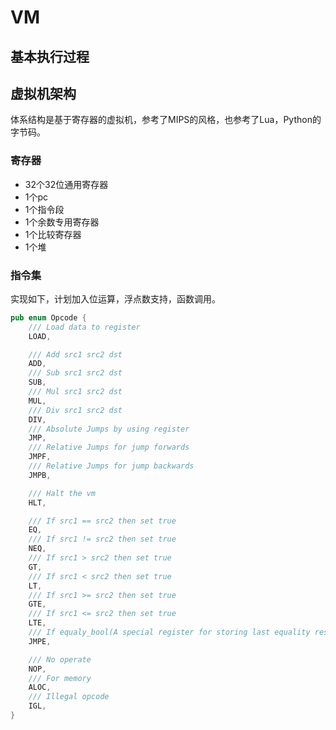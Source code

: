 # VM

## 基本执行过程


## 虚拟机架构

体系结构是基于寄存器的虚拟机，参考了MIPS的风格，也参考了Lua，Python的字节码。

### 寄存器

- 32个32位通用寄存器
- 1个pc
- 1个指令段
- 1个余数专用寄存器
- 1个比较寄存器
- 1个堆

### 指令集

实现如下，计划加入位运算，浮点数支持，函数调用。


```rust
pub enum Opcode {
    /// Load data to register
    LOAD,

    /// Add src1 src2 dst
    ADD,
    /// Sub src1 src2 dst
    SUB,
    /// Mul src1 src2 dst
    MUL,
    /// Div src1 src2 dst
    DIV,
    /// Absolute Jumps by using register
    JMP,
    /// Relative Jumps for jump forwards
    JMPF,
    /// Relative Jumps for jump backwards
    JMPB,

    /// Halt the vm
    HLT,

    /// If src1 == src2 then set true
    EQ,
    /// If src1 != src2 then set true
    NEQ,
    /// If src1 > src2 then set true
    GT,
    /// If src1 < src2 then set true
    LT,
    /// If src1 >= src2 then set true
    GTE,
    /// If src1 <= src2 then set true
    LTE,
    /// If equaly_bool(A special register for storing last equality result) == true then jmp
    JMPE,

    /// No operate
    NOP,
    /// For memory
    ALOC,
    /// Illegal opcode
    IGL,
}
```
